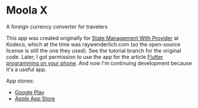 # Moola X

A foreign currency converter for travelers

This app was created originally for [State Management With Provider](https://www.kodeco.com/6373413-state-management-with-provider) at Kodeco, which at the time was raywenderlich.com (so the open-source license is still the one they used). See the tutorial branch for the original code. Later, I got permission to use the app for the article [Flutter programming on your phone](https://medium.com/flutter-community/programming-on-your-phone-a2547f0e293). And now I'm continuing development because it's a useful app.

App stores:

- [Google Play](https://play.google.com/store/apps/details?id=dev.suragch.moolax)
- [Apple App Store](https://apps.apple.com/al/app/moola-x/id6460690485)

